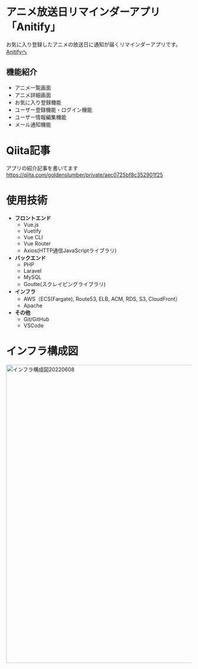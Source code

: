 # アニメ放送日リマインダーアプリ 「Anitify」
お気に入り登録したアニメの放送日に通知が届くリマインダーアプリです。
[Anitifyへ](https://anitify.com/)
## 機能紹介
+ アニメ一覧画面
+ アニメ詳細画面
+ お気に入り登録機能
+ ユーザー登録機能・ログイン機能
+ ユーザー情報編集機能
+ メール通知機能
# Qiita記事
アプリの紹介記事を書いてます
<https://qiita.com/goldenslumber/private/aec0725bf8c352901f25>
# 使用技術
+ **フロントエンド**
  + Vue.js
  + Vuetify
  + Vue CLI
  + Vue Router
  + Axios(HTTP通信JavaScriptライブラリ)
+ **バックエンド**
  + PHP
  + Laravel
  + MySQL
  + Goutte(スクレイピングライブラリ)
+ **インフラ**
  + AWS（ECS(Fargate), Route53, ELB, ACM, RDS, S3, CloudFront）
  + Apache
+ **その他**
  + Git/GitHub
  + VSCode
# インフラ構成図
<img width="807" alt="インフラ構成図20220608" src="https://user-images.githubusercontent.com/77476590/179544322-7f77809e-3339-442b-b85f-3fdbea0771d5.png">
